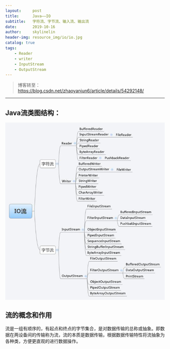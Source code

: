 ```yaml
---
layout:     post
title:      Java——IO
subtitle:   字符流、字节流、输入流、输出流
date:       2019-10-16
author:     skylinelin
header-img: resource_img/io/io.jpg
catalog: true
tags:
    - Reader
    - writer
    - InputStream
    - OutputStream
---
```


> 博客转至：https://blog.csdn.net/zhaoyanjun6/article/details/54292148/

---

## Java流类图结构：

![结构](/resource_img/io/iozong.jpg)



## 流的概念和作用

流是一组有顺序的，有起点和终点的字节集合，是对数据传输的总称或抽象。即数据在两设备间的传输称为流，流的本质是数据传输，根据数据传输特性将流抽象为各种类，方便更直观的进行数据操作。
